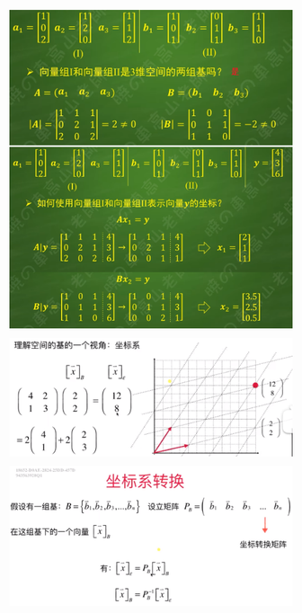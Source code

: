 ![](../photo/Pasted%20image%2020240618160326.png)
![](../photo/Pasted%20image%2020240618160513.png)


![](../photo/Pasted%20image%2020240308100958.png)

![](../photo/Pasted%20image%2020240308101140.png)


